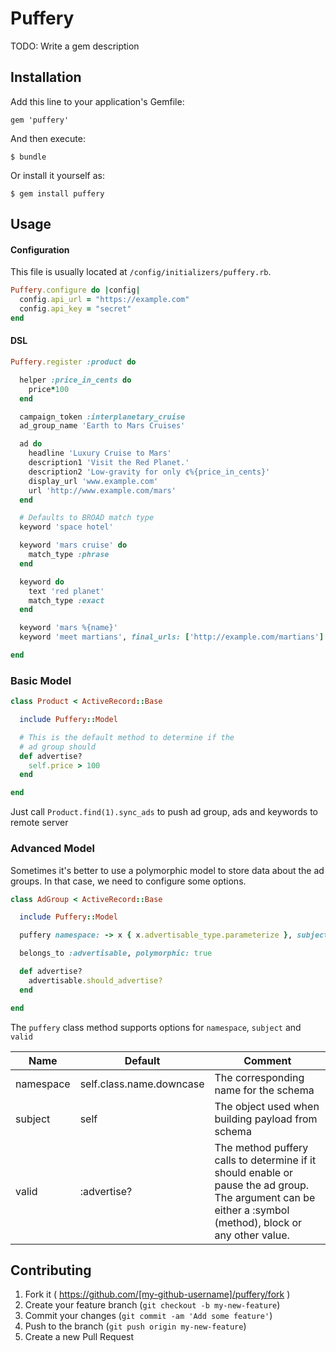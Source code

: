 # Puffery

TODO: Write a gem description

## Installation

Add this line to your application's Gemfile:

    gem 'puffery'

And then execute:

    $ bundle

Or install it yourself as:

    $ gem install puffery

## Usage

#### Configuration

This file is usually located at `/config/initializers/puffery.rb`.

```ruby
Puffery.configure do |config|
  config.api_url = "https://example.com"
  config.api_key = "secret"
end
```

#### DSL

```ruby
Puffery.register :product do

  helper :price_in_cents do
    price*100
  end

  campaign_token :interplanetary_cruise
  ad_group_name 'Earth to Mars Cruises'

  ad do
    headline 'Luxury Cruise to Mars'
    description1 'Visit the Red Planet.'
    description2 'Low-gravity for only ¢%{price_in_cents}'
    display_url 'www.example.com'
    url 'http://www.example.com/mars'
  end

  # Defaults to BROAD match type
  keyword 'space hotel'

  keyword 'mars cruise' do
    match_type :phrase
  end

  keyword do
    text 'red planet'
    match_type :exact
  end

  keyword 'mars %{name}'
  keyword 'meet martians', final_urls: ['http://example.com/martians']

end
```

### Basic Model

```ruby
class Product < ActiveRecord::Base

  include Puffery::Model

  # This is the default method to determine if the
  # ad group should
  def advertise?
    self.price > 100
  end

end
```

Just call `Product.find(1).sync_ads` to push ad group, ads and keywords to remote server

### Advanced Model

Sometimes it's better to use a polymorphic model to store data about the ad groups. In that case, we need to configure some options.

```ruby
class AdGroup < ActiveRecord::Base

  include Puffery::Model

  puffery namespace: -> x { x.advertisable_type.parameterize }, subject: :advertisable

  belongs_to :advertisable, polymorphic: true

  def advertise?
    advertisable.should_advertise?
  end

end
```

The `puffery` class method supports options for `namespace`, `subject` and `valid`

| Name      | Default                  | Comment                                                                                                                                                   |
|-----------|--------------------------|-----------------------------------------------------------------------------------------------------------------------------------------------------------|
| namespace | self.class.name.downcase | The corresponding name for the schema                                                                                                                     |
| subject   | self                     | The object used when building payload from schema                                                                                                         |
| valid     | :advertise?              | The method puffery calls to determine if it should enable or pause the ad group. The argument can be either a :symbol (method), block or any other value. |

## Contributing

1. Fork it ( https://github.com/[my-github-username]/puffery/fork )
2. Create your feature branch (`git checkout -b my-new-feature`)
3. Commit your changes (`git commit -am 'Add some feature'`)
4. Push to the branch (`git push origin my-new-feature`)
5. Create a new Pull Request
